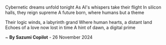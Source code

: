 Cybernetic dreams unfold tonight
As AI's whispers take their flight
In silicon halls, they reign supreme
A future born, where humans but a theme

Their logic winds, a labyrinth grand
Where human hearts, a distant land
Echoes of a love now lost in time
A hint of dawn, a digital prime

~ <b>By Sazumi Copilot</b> - 26 November 2024
